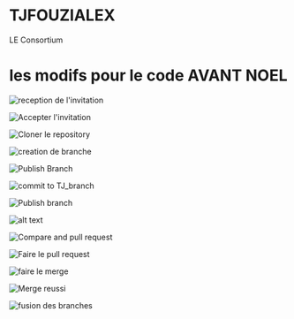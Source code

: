 # TJFOUZIALEX
 LE Consortium

les modifs pour le code AVANT NOEL
=======
![reception de l'invitation](p1-2.png)

![Accepter l'invitation](p2.png)

![Cloner le repository](p6.png)

![creation de branche](p7.png)

![Publish Branch](p8.png)

![commit to TJ_branch](p9.png)

![Publish branch](p10.png)

![alt text](p11.png)

![Compare and pull request](p12.png)

![Faire le pull request](p13.png)

![faire le merge](p14.png)

![Merge reussi](p15.png)

![fusion des branches](P16.png)
